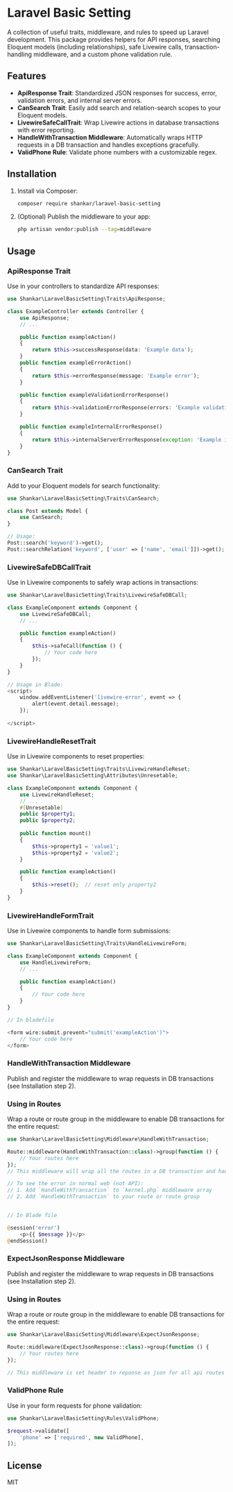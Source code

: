 # Laravel Basic Setting

A collection of useful traits, middleware, and rules to speed up Laravel development. This package provides helpers for API responses, searching Eloquent models (including relationships), safe Livewire calls, transaction-handling middleware, and a custom phone validation rule.

## Features

- **ApiResponse Trait**: Standardized JSON responses for success, error, validation errors, and internal server errors.
- **CanSearch Trait**: Easily add search and relation-search scopes to your Eloquent models.
- **LivewireSafeCallTrait**: Wrap Livewire actions in database transactions with error reporting.
- **HandleWithTransaction Middleware**: Automatically wraps HTTP requests in a DB transaction and handles exceptions gracefully.
- **ValidPhone Rule**: Validate phone numbers with a customizable regex.

## Installation

1. Install via Composer:
    ```bash
    composer require shankar/laravel-basic-setting
    ```
2. (Optional) Publish the middleware to your app:
    ```bash
    php artisan vendor:publish --tag=middleware
    ```

## Usage

### ApiResponse Trait
Use in your controllers to standardize API responses:
```php
use Shankar\LaravelBasicSetting\Traits\ApiResponse;

class ExampleController extends Controller {
    use ApiResponse;
    // ...

    public function exampleAction()
    {
        return $this->successResponse(data: 'Example data');
    }
    public function exampleErrorAction()
    {
        return $this->errorResponse(message: 'Example error');
    }

    public function exampleValidationErrorResponse()
    {
        return $this->validationErrorResponse(errors: 'Example validation error');
    }

    public function exampleInternalErrorResponse()
    {
        return $this->internalServerErrorResponse(exception: 'Example internal server error');
    }
}
```

### CanSearch Trait
Add to your Eloquent models for search functionality:
```php
use Shankar\LaravelBasicSetting\Traits\CanSearch;

class Post extends Model {
    use CanSearch;
}

// Usage:
Post::search('keyword')->get();
Post::searchRelation('keyword', ['user' => ['name', 'email']])->get();
```

### LivewireSafeDBCallTrait
Use in Livewire components to safely wrap actions in transactions:
```php
use Shankar\LaravelBasicSetting\Traits\LivewireSafeDBCall;

class ExampleComponent extends Component {
    use LivewireSafeDBCall;
    // ...

    public function exampleAction()
    {
        $this->safeCall(function () {
            // Your code here
        });
    }
}

// Usage in Blade:
<script>
    window.addEventListener('livewire-error', event => {
        alert(event.detail.message);
    });
    
</script>


```

### LivewireHandleResetTrait
Use in Livewire components to reset properties:

```php
use Shankar\LaravelBasicSetting\Traits\LivewireHandleReset;
use Shankar\LaravelBasicSetting\Attributes\Unresetable;

class ExampleComponent extends Component {
    use LivewireHandleReset;
    // ...  
    #[Unresetable]
    public $property1;
    public $property2;
    
    public function mount()
    {
        $this->property1 = 'value1';
        $this->property2 = 'value2';
    }

    public function exampleAction()
    {
        $this->reset();  // reset only property2
    }
}
```

### LivewireHandleFormTrait
Use in Livewire components to handle form submissions:

```php
use Shankar\LaravelBasicSetting\Traits\HandleLivewireForm;

class ExampleComponent extends Component {
    use HandleLivewireForm;
    // ...

    public function exampleAction()
    {
        // Your code here
    }
}

// In bladefile 

<form wire:submit.prevent="submit('exampleAction')">
    // Your code here 
</form>

```

### HandleWithTransaction Middleware
Publish and register the middleware to wrap requests in DB transactions (see Installation step 2).

### Using in Routes

Wrap a route or route group in the middleware to enable DB transactions for the entire request:
```php
use Shankar\LaravelBasicSetting\Middleware\HandleWithTransaction;

Route::middleware(HandleWithTransaction::class)->group(function () {
    // Your routes here
});
// This middleware will wrap all the routes in a DB transaction and handle exceptions gracefully for your api routes. 

// To see the error in normal web (not API):
// 1. Add `HandleWithTransaction` to `kernel.php` middleware array
// 2. Add `HandleWithTransaction` to your route or route group


// In Blade file

@session('error')
    <p>{{ $message }}</p>
@endSession()
```


### ExpectJsonResponse Middleware
Publish and register the middleware to wrap requests in DB transactions (see Installation step 2).

### Using in Routes

Wrap a route or route group in the middleware to enable DB transactions for the entire request:
```php
use Shankar\LaravelBasicSetting\Middleware\ExpectJsonResponse;

Route::middleware(ExpectJsonResponse::class)->group(function () {
    // Your routes here
});

// This middleware is set header to reponse as json for all api routes , it auto apply to all api routes containing `api` prefix


```

### ValidPhone Rule
Use in your form requests for phone validation:
```php
use Shankar\LaravelBasicSetting\Rules\ValidPhone;

$request->validate([
    'phone' => ['required', new ValidPhone],
]);
```

## License

MIT
